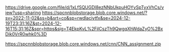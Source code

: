 https://drive.google.com/file/d/1xLfSQUGDl8ezNNbUkpuHOYvSpTyxVhCs/view?usp=sharing
https://spcnnblobstorage.blob.core.windows.net/?sv=2022-11-02&ss=b&srt=co&sp=rwdlaciytfx&se=2024-12-19T23:31:16Z&st=2024-12-16T15:31:16Z&spr=https&sig=T4EkpKvL%2FilCszTh9QwgqXhWdaZyO%2BxDik0VrR0whk0%3D

https://spcnnblobstorage.blob.core.windows.net/cnn/CNN_assignment.zip
